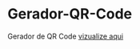 # Gerador-QR-Code
 Gerador de QR Code [vizualize aqui](https://marceloffernando.github.io/Gerador-QR-Code/)
